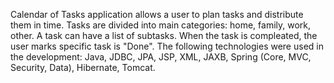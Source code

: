 Calendar of Tasks application allows a user to plan tasks and distribute them in time. Tasks are divided into main categories: home, family, work, other. A task can have a list of subtasks. When the task is compleated, the user marks specific task is "Done". The following technologies were used in the development: Java, JDBC, JPA, JSP,  XML, JAXB, Spring (Core, MVC, Security, Data), Hibernate, Tomcat.
